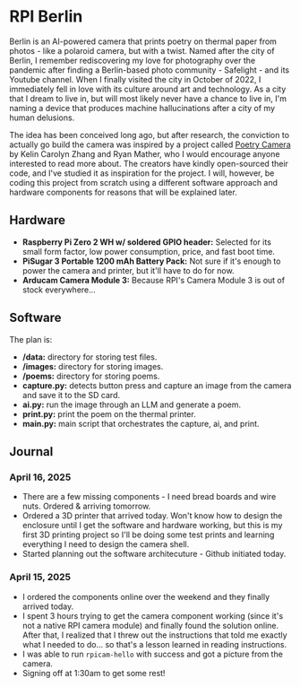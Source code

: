 # RPI Berlin

Berlin is an AI-powered camera that prints poetry on thermal paper from photos - like a polaroid camera, but with a twist. Named after the city of Berlin, I remember rediscovering my love for photography over the pandemic after finding a Berlin-based photo community - Safelight - and its Youtube channel. When I finally visited the city in October of 2022, I immediately fell in love with its culture around art and technology. As a city that I dream to live in, but will most likely never have a chance to live in, I'm naming a device that produces machine hallucinations after a city of my human delusions. 

The idea has been conceived long ago, but after research, the conviction to actually go build the camera was inspired by a project called [Poetry Camera](https://www.raspberrypi.com/news/this-camera-writes-poems/) by Kelin Carolyn Zhang and Ryan Mather, who I would encourage anyone interested to read more about. The creators have kindly open-sourced their code, and I've studied it as inspiration for the project. I will, however, be coding this project from scratch using a different software approach and hardware components for reasons that will be explained later. 

## Hardware

- **Raspberry Pi Zero 2 WH w/ soldered GPIO header:** Selected for its small form factor, low power consumption, price, and fast boot time.
- **PiSugar 3 Portable 1200 mAh Battery Pack:** Not sure if it's enough to power the camera and printer, but it'll have to do for now.
- **Arducam Camera Module 3:** Because RPI's Camera Module 3 is out of stock everywhere...

## Software

The plan is: 
- **/data:** directory for storing test files. 
- **/images:** directory for storing images. 
- **/poems:** directory for storing poems. 
- **capture.py:** detects button press and capture an image from the camera and save it to the SD card. 
- **ai.py:** run the image through an LLM and generate a poem. 
- **print.py:** print the poem on the thermal printer. 
- **main.py:** main script that orchestrates the capture, ai, and print. 

## Journal

### April 16, 2025

- There are a few missing components - I need bread boards and wire nuts. Ordered & arriving tomorrow. 
- Ordered a 3D printer that arrived today. Won't know how to design the enclosure until I get the software and hardware working, but this is my first 3D printing project so I'll be doing some test prints and learning everything I need to design the camera shell. 
- Started planning out the software architecuture - Github initiated today. 

### April 15, 2025

- I ordered the components online over the weekend and they finally arrived today.
- I spent 3 hours trying to get the camera component working (since it's not a native RPI camera module) and finally found the solution online. After that, I realized that I threw out the instructions that told me exactly what I needed to do... so that's a lesson learned in reading instructions. 
- I was able to run `rpicam-hello` with success and got a picture from the camera. 
- Signing off at 1:30am to get some rest!
